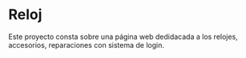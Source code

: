 # Reloj
Este proyecto consta sobre una página web dedidacada a los relojes, accesorios, reparaciones con sistema de login.
